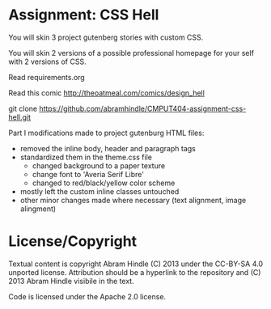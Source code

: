 Assignment: CSS Hell
====================

You will skin 3 project gutenberg stories with custom CSS.

You will skin 2 versions of a possible professional homepage for your
self with 2 versions of CSS.

Read requirements.org

Read this comic http://theoatmeal.com/comics/design_hell

git clone https://github.com/abramhindle/CMPUT404-assignment-css-hell.git

Part I
modifications made to project gutenburg HTML files:
- removed the inline body, header and paragraph tags
- standardized them in the theme.css file
    - changed background to a paper texture
    - change font to 'Averia Serif Libre'
    - changed to red/black/yellow color scheme
- mostly left the custom inline classes untouched
- other minor changes made where necessary (text alignment, image alingment)

License/Copyright
=================

Textual content is copyright Abram Hindle (C) 2013 under the CC-BY-SA
4.0 unported license. Attribution should be a hyperlink to the
repository and (C) 2013 Abram Hindle visibile in the text.

Code is licensed under the Apache 2.0 license.


